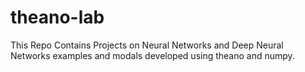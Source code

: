 # theano-lab
This Repo Contains Projects on Neural Networks and Deep Neural Networks examples and modals developed using theano and numpy.

